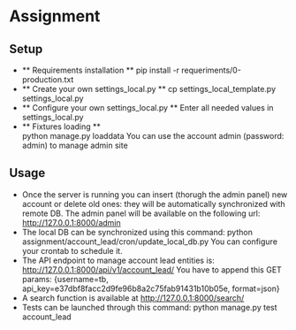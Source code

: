 # Assignment

## Setup
* ** Requirements installation **
  pip install -r requeriments/0-production.txt
* ** Create your own settings_local.py **
  cp settings_local_template.py settings_local.py
* ** Configure your own settings_local.py **
  Enter all needed values in settings_local.py
* ** Fixtures loading **  
  python manage.py loaddata
  You can use the account admin (password: admin) to manage admin site
  
## Usage
* Once the server is running you can insert (thorugh the admin panel) new account or delete old ones: they will be automatically synchronized with remote DB.
The admin panel will be available on the following url: http://127.0.0.1:8000/admin
* The local DB can be synchronized using this command: python assignment/account_lead/cron/update_local_db.py
You can configure your crontab to schedule it.
* The API endpoint to manage account lead entities is: http://127.0.0.1:8000/api/v1/account_lead/
You have to append this GET params: {username=tb, api_key=e37dbf8facc2d9fe96b8a2c75fab91431b10b05e, format=json}
* A search function is available at http://127.0.0.1:8000/search/
* Tests can be launched through this command:
python manage.py test account_lead
